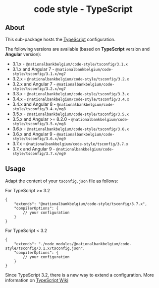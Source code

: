 <h1 align="center">
   code style - TypeScript
</h1>

## About

This sub-package hosts the [TypeScript](https://www.typescriptlang.org/) configuration.

The following versions are available (based on **TypeScript** version and **Angular** version):

-   3.1.x - `@nationalbankbelgium/code-style/tsconfig/3.1.x`
-   3.1.x and Angular 7 - `@nationalbankbelgium/code-style/tsconfig/3.1.x/ng7`
-   3.2.x - `@nationalbankbelgium/code-style/tsconfig/3.2.x`
-   3.2.x and Angular 7 - `@nationalbankbelgium/code-style/tsconfig/3.2.x/ng7`
-   3.3.x - `@nationalbankbelgium/code-style/tsconfig/3.3.x`
-   3.4.x - `@nationalbankbelgium/code-style/tsconfig/3.4.x`
-   3.4.x and Angular 8 - `@nationalbankbelgium/code-style/tsconfig/3.4.x/ng8`
-   3.5.x - `@nationalbankbelgium/code-style/tsconfig/3.5.x`
-   3.5.x and Angular >= 8.2.0 - `@nationalbankbelgium/code-style/tsconfig/3.5.x/ng8`
-   3.6.x - `@nationalbankbelgium/code-style/tsconfig/3.6.x`
-   3.6.x and Angular 9 - `@nationalbankbelgium/code-style/tsconfig/3.6.x/ng9`
-   3.7.x - `@nationalbankbelgium/code-style/tsconfig/3.7.x`
-   3.7.x and Angular 9 - `@nationalbankbelgium/code-style/tsconfig/3.7.x/ng9`

## Usage

Adapt the content of your `tsconfig.json` file as follows:

For TypeScript >= 3.2

```text
{
	"extends": "@nationalbankbelgium/code-style/tsconfig/3.7.x",
	"compilerOptions": {
		// your configuration
	}
}
```

For TypeScript < 3.2

```text
{
	"extends": "./node_modules/@nationalbankbelgium/code-style/tsconfig/3.1.x/tsconfig.json",
	"compilerOptions": {
		// your configuration
	}
}
```

Since TypeScript 3.2, there is a new way to extend a configuration. More information on [TypeScript Wiki](https://github.com/microsoft/TypeScript/wiki/What%27s-new-in-TypeScript#tsconfigjson-inheritance-via-nodejs-packages)
